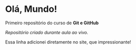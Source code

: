# Olá, Mundo!
 Primeiro repositório do curso de **Git e GitHub**

 *Repositório criado durante aula ao vivo.*
 
 Essa linha adicionei diretamente no site, que impressionante!
